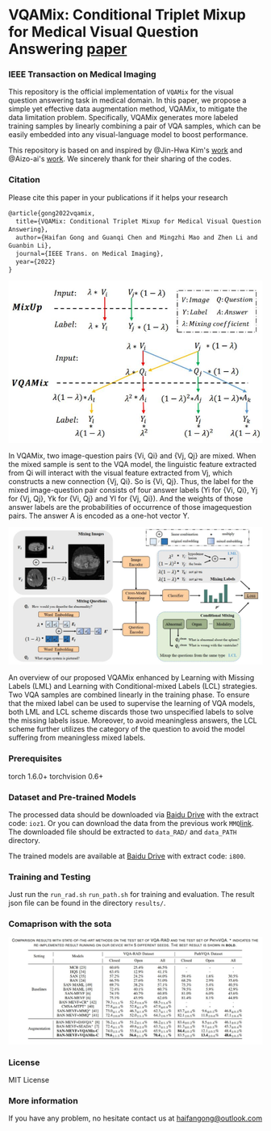 # VQAMix: Conditional Triplet Mixup for Medical Visual Question Answering [paper](https://www.researchgate.net/publication/361364110_VQAMix_Conditional_Triplet_Mixup_for_Medical_Visual_Question_Answering) 
### IEEE Transaction on Medical Imaging 

This repository is the official implementation of `VQAMix` for the visual question answering task in medical domain. In this paper, we propose a simple yet effective data augmentation method, VQAMix, to mitigate the data limitation problem. Specifically, VQAMix generates more labeled training samples by linearly combining a pair of VQA samples, which can be easily embedded into any visual-language model to boost performance.

This repository is based on and inspired by @Jin-Hwa Kim's [work](https://github.com/jnhwkim/ban-vqa) and @Aizo-ai's [work](https://github.com/aioz-ai/MICCAI19-MedVQA). We sincerely thank for their sharing of the codes.


### Citation

Please cite this paper in your publications if it helps your research

```
@article{gong2022vqamix,
  title={VQAMix: Conditional Triplet Mixup for Medical Visual Question Answering},
  author={Haifan Gong and Guanqi Chen and Mingzhi Mao and Zhen Li and Guanbin Li},
  journal={IEEE Trans. on Medical Imaging},
  year={2022}
}
```

![Overview of the vqamix framework](./fig/vqamix.jpg)

In VQAMix, two image-question pairs {Vi, Qi} and {Vj, Qj} are mixed. When the mixed sample is  sent to the VQA model, the linguistic feature extracted from Qi will interact with the visual feature extracted from Vj, which constructs a new connection {Vj, Qi}. So is {Vi, Qj}. Thus, the label for the mixed image-question pair consists of four answer labels (Yi for {Vi, Qi}, Yj for {Vj, Qj}, Yk for {Vi, Qj} and Yl for {Vj, Qi}). And the weights of those answer labels are the probabilities of occurrence of those imagequestion pairs. The answer A is encoded as a one-hot vector Y.

![Details of the vqamix framework](./fig/pipeline.jpg)

An overview of our proposed VQAMix enhanced by Learning with Missing Labels (LML) and Learning with Conditional-mixed Labels (LCL) strategies. Two VQA samples are combined linearly in the training phase. To ensure that the mixed label can be used to supervise the learning of VQA models, both LML and LCL scheme discards those two unspecified labels to solve the missing labels issue. Moreover, to avoid meaningless answers, the LCL scheme further utilizes the category of the question to avoid the model suffering from meaningless mixed labels.

### Prerequisites
torch                       1.6.0+
torchvision                 0.6+

### Dataset and Pre-trained Models
The processed data should be downloaded via [Baidu Drive](https://pan.baidu.com/s/1Q7ag10EjIbpMQXSu9SXKVQ) with the extract code: `ioz1`. 
Or you can download the data from the previous work `MMQ`[link](https://github.com/aioz-ai/MICCAI21_MMQ). The downloaded file should be extracted to `data_RAD/` and `data_PATH` directory.

The trained models are available at [Baidu Drive](https://pan.baidu.com/s/1U4ohCzTkSVv4My5mcxUrJg) with extract code: `i800`.

### Training and Testing
Just run the `run_rad.sh` `run_path.sh` for training and evaluation.
The result json file can be found in the directory `results/`.

### Comaprison with the sota
![Comparison](./fig/sota.jpg)


### License
MIT License

### More information
If you have any problem, no hesitate contact us at haifangong@outlook.com
